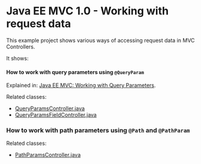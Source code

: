 Java EE MVC 1.0 - Working with request data
=============
This example project shows various ways of accessing request data in MVC Controllers.


It shows:

#### How to work with query parameters using `@QueryParam`

Explained in: [Java EE MVC: Working with Query Parameters][1].

Related classes:

* [QueryParamsController.java][2]
* [QueryParamsFieldController.java][3]


### How to work with path parameters using `@Path` and `@PathParam`

Related classes:

* [PathParamsController.java][4]


[1]: http://www.mscharhag.com/java-ee-mvc/query-parameters
[2]: https://github.com/mscharhag/java-ee-8-mvc/blob/master/request-data/src/main/java/com/mscharhag/javaee8/mvc/requestparams/QueryParamsController.java
[3]: https://github.com/mscharhag/java-ee-8-mvc/blob/master/request-data/src/main/java/com/mscharhag/javaee8/mvc/requestparams/QueryParamsFieldController.java
[4]: https://github.com/mscharhag/java-ee-8-mvc/blob/master/request-data/src/main/java/com/mscharhag/javaee8/mvc/requestparams/PathParamsController.java